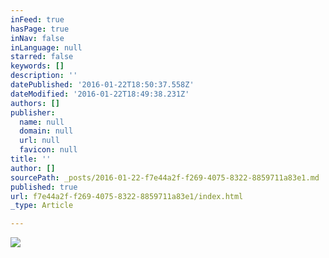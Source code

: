 ```yaml
---
inFeed: true
hasPage: true
inNav: false
inLanguage: null
starred: false
keywords: []
description: ''
datePublished: '2016-01-22T18:50:37.558Z'
dateModified: '2016-01-22T18:49:38.231Z'
authors: []
publisher:
  name: null
  domain: null
  url: null
  favicon: null
title: ''
author: []
sourcePath: _posts/2016-01-22-f7e44a2f-f269-4075-8322-8859711a83e1.md
published: true
url: f7e44a2f-f269-4075-8322-8859711a83e1/index.html
_type: Article

---
```

![](https://the-grid-user-content.s3-us-west-2.amazonaws.com/258cbe9f-039a-474d-ac34-b234db922e39.jpg)